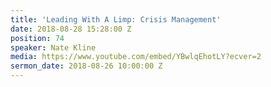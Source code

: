 ```yaml
---
title: 'Leading With A Limp: Crisis Management'
date: 2018-08-28 15:28:00 Z
position: 74
speaker: Nate Kline
media: https://www.youtube.com/embed/YBwlqEhotLY?ecver=2
sermon_date: 2018-08-26 10:00:00 Z
---
```


